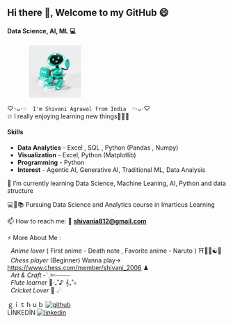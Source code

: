##  Hi there 👋, Welcome to my GitHub 😄

#### Data Science, AI, ML 💻 
<img src="Robo_unsplash.jpg" alt="Hello_Robo" width="120" height="120" style="vertical-align:middle;margin:0px 50px">


♡･ᴗ･`♡  I'm Shivani Agrawal from India  ♡･ᴗ･`♡  
✩ I really enjoying learning new things💫🦋🧿


#### Skills
* **Data Analytics** - Excel , SQL , Python (Pandas , Numpy)
* **Visualization** - Excel, Python (Matplotlib)
* **Programming** - Python
* **Interest** - Agentic AI, Generative AI, Traditional ML, Data Analysis


🌱 I’m currently learning Data Science, Machine Leaning, AI, Python and data structure <br />

💻🎀📚 Pursuing Data Science and Analytics course in Imarticus Learning <br />

📫 How to reach me:  📧 **shivania812@gmail.com** <br />


⚡ More About Me : <br /> 
&#160;  *Anime lover* ( First anime - Death note , Favorite anime - Naruto )  ⛩️🌸🍥☯🍜 <br />
&#160;  *Chess player* (Beginner) Wanna play-> https://www.chess.com/member/shivani_2006 ♟ <br /> 
&#160;  *Art & Craft* -ˋˏ✄┈┈┈┈<br />
&#160;  *Flute learner* 🪈‧₊˚♪ 𝄞₊˚⊹ <br /> 
&#160;  *Cricket Lover* 🏏 ☄


ｇｉｔｈｕｂ [<img src='https://cdn.jsdelivr.net/npm/simple-icons@3.0.1/icons/github.svg' alt='github' height='40'>](https://github.com/shivani-data) <br />
LİNKEDİN [<img src='https://cdn.jsdelivr.net/npm/simple-icons@3.0.1/icons/linkedin.svg' alt='linkedin' height='40'>](https://www.linkedin.com/in/shivani-agrawal-74228a1a7//) 

